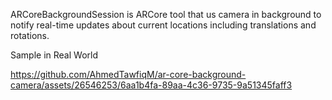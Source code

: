 ARCoreBackgroundSession is ARCore tool that us camera in background to notify real-time updates about current locations including translations and rotations.

Sample in Real World 

https://github.com/AhmedTawfiqM/ar-core-background-camera/assets/26546253/6aa1b4fa-89aa-4c36-9735-9a51345faff3

